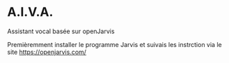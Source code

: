 # A.I.V.A.
Assistant vocal basée sur openJarvis

Premièremment installer le programme Jarvis et suivais les instrction via le site https://openjarvis.com/
